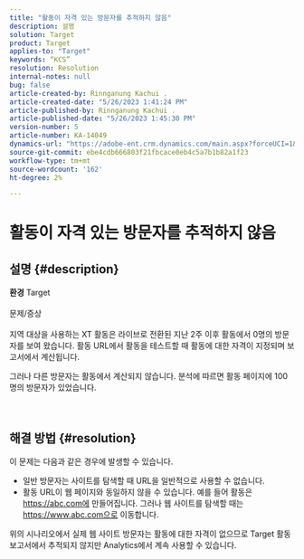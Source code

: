 ```yaml
---
title: "활동이 자격 있는 방문자를 추적하지 않음"
description: 설명
solution: Target
product: Target
applies-to: "Target"
keywords: “KCS”
resolution: Resolution
internal-notes: null
bug: false
article-created-by: Rinnganung Kachui .
article-created-date: "5/26/2023 1:41:24 PM"
article-published-by: Rinnganung Kachui .
article-published-date: "5/26/2023 1:45:30 PM"
version-number: 5
article-number: KA-14049
dynamics-url: "https://adobe-ent.crm.dynamics.com/main.aspx?forceUCI=1&pagetype=entityrecord&etn=knowledgearticle&id=b6d6b8fb-cafb-ed11-8849-6045bd006c82"
source-git-commit: ebe4cdb666803f21fbcace0eb4c5a7b1b82a1f23
workflow-type: tm+mt
source-wordcount: '162'
ht-degree: 2%

---
```


# 활동이 자격 있는 방문자를 추적하지 않음

## 설명 {#description}

<b>환경</b>
Target
<br><br>문제/증상<br><br>
지역 대상을 사용하는 XT 활동은 라이브로 전환된 지난 2주 이후 활동에서 0명의 방문자를 보여 왔습니다. 활동 URL에서 활동을 테스트할 때 활동에 대한 자격이 지정되며 보고서에서 계산됩니다.



그러나 다른 방문자는 활동에서 계산되지 않습니다. 분석에 따르면 활동 페이지에 100명의 방문자가 있었습니다.
<br><br> <br>

## 해결 방법 {#resolution}


이 문제는 다음과 같은 경우에 발생할 수 있습니다.

- 일반 방문자는 사이트를 탐색할 때 URL을 일반적으로 사용할 수 없습니다.
- 활동 URL이 웹 페이지와 동일하지 않을 수 있습니다. 예를 들어 활동은 https://abc.com에 만들어집니다. 그러나 웹 사이트를 탐색할 때는 https://www.abc.com으로 이동합니다.


위의 시나리오에서 실제 웹 사이트 방문자는 활동에 대한 자격이 없으므로 Target 활동 보고서에서 추적되지 않지만 Analytics에서 계속 사용할 수 있습니다.
